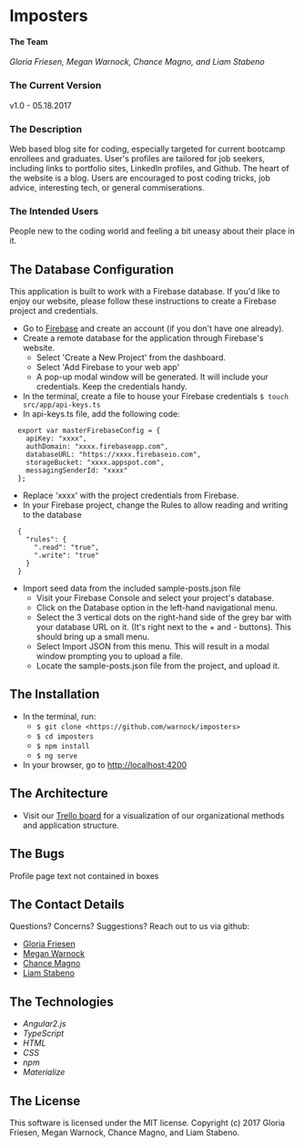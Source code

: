 # Imposters

#### The Team
 _Gloria Friesen, Megan Warnock, Chance Magno, and Liam Stabeno_

### The Current Version
v1.0 - 05.18.2017

### The Description

Web based blog site for coding, especially targeted for current bootcamp enrollees and graduates. User's profiles are tailored for job seekers, including links to portfolio sites, LinkedIn profiles, and Github. The heart of the website is a blog. Users are encouraged to post coding tricks, job advice, interesting tech, or general commiserations.

### The Intended Users

People new to the coding world and feeling a bit uneasy about their place in it.

## The Database Configuration

This application is built to work with a Firebase database. If you'd like to enjoy our website, please follow these instructions to create a Firebase project and credentials.
* Go to [Firebase](https://firebase.google.com/) and create an account (if you don't have one already).
* Create a remote database for the application through Firebase's website.
  * Select 'Create a New Project' from the dashboard.
  * Select 'Add Firebase to your web app'
  * A pop-up modal window will be generated. It will include your credentials. Keep the credentials handy.
* In the terminal, create a file to house your Firebase credentials `$ touch src/app/api-keys.ts`
* In api-keys.ts file, add the following code:
```
  export var masterFirebaseConfig = {
    apiKey: "xxxx",
    authDomain: "xxxx.firebaseapp.com",
    databaseURL: "https://xxxx.firebaseio.com",
    storageBucket: "xxxx.appspot.com",
    messagingSenderId: "xxxx"
  };
```
* Replace 'xxxx' with the project credentials from Firebase.
* In your Firebase project, change the Rules to allow reading and writing to the database
```
  {
    "rules": {
      ".read": "true",
      ".write": "true"
    }
  }
```
* Import seed data from the included sample-posts.json file
  * Visit your Firebase Console and select your project's database.
  * Click on the Database option in the left-hand navigational menu.
  * Select the 3 vertical dots on the right-hand side of the grey bar with your database URL on it. (It's right next to the + and - buttons). This should bring up a small menu.
  * Select Import JSON from this menu. This will result in a modal window prompting you to upload a file.
  * Locate the sample-posts.json file from the project, and upload it.

## The Installation

* In the terminal, run:
  * `$ git clone <https://github.com/warnock/imposters>`
  * `$ cd imposters`
  * `$ npm install`
  * `$ ng serve`
* In your browser, go to [http://localhost:4200](http://localhost:4200)

## The Architecture

* Visit our [Trello board](https://trello.com/b/Y54cdMiA) for a visualization of our organizational methods and application structure.

## The Bugs
Profile page text not contained in boxes

## The Contact Details
Questions? Concerns? Suggestions? Reach out to us via github:
* [Gloria Friesen](https://github.com/GloriaFriesen)
* [Megan Warnock](https://github.com/warnock)
* [Chance Magno](https://github.com/ChanceMagno)
* [Liam Stabeno](https://github.com/MLiamS)


## The Technologies
* _Angular2.js_
* _TypeScript_
* _HTML_
* _CSS_
* _npm_
* _Materialize_

## The License
This software is licensed under the MIT license.
Copyright (c) 2017 Gloria Friesen, Megan Warnock, Chance Magno, and Liam Stabeno.
